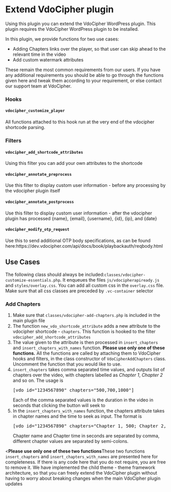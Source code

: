 <h1>Extend VdoCipher plugin</h1>

<p>Using this plugin you can extend the VdoCipher WordPress plugin. This plugin requires the VdoCipher WordPress plugin to be installed.</p>
<p>In this plugin, we provide functions for two use cases:</p>
<ul>
  <li>Adding Chapters links over the player, so that user can skip ahead to the relevant time in the video</li>
  <li>Add custom watermark attributes</li>
</ul>
<p>These remain the most common requirements from our users. If you have any additional requirements you should be able to go through the functions given here and tweak them according to your requirement, or else contact our support team at VdoCipher.</p>

<h3>Hooks</h3>
<h4><code>vdocipher_customize_player</code></h4>
<p>All functions attached to this hook run at the very end of the vdocipher shortcode parsing.</p>

<h3>Filters</h3>
<h4><code>vdocipher_add_shortcode_attributes</code></h4>
<p>Using this filter you can add your own attributes to the shortcode</p>
<h4><code>vdocipher_annotate_preprocess</code></h4>
<p>Use this filter to display custom user information - before any processing by the vdocipher plugin itself</p>
<h4><code>vdocipher_annotate_postprocess</code></h4>
<p>Use this filter to display custom user information - after the vdocipher plugin has processed {name}, {email}, {username}, {id}, {ip}, and {date}</p>
<h4><code>vdocipher_modify_otp_request</code></h4>
<p>Use this to send additional OTP body specifications, as can be found here:https://dev.vdocipher.com/api/docs/book/playbackauth/reqbody.html</p>

<h2>Use Cases</h2>
<p>The following class should always be included:<code>classes/vdocipher-customize-essentials.php</code>. It enqueues the files <code>js/vdocipherapiready.js</code> and <code>styles/overlay.css</code>. You can add all custom css in the <code>overlay.css</code> file. Make sure that all css classes are preceded by <code>.vc-container</code> selector</p>
<h3>Add Chapters</h3>
<ol>
  <li>Make sure that <code>classes/vdocipher-add-chapters.php</code> is included in the main plugin file</li>
  <li>The function <code>new_vdo_shortcode_attribute</code> adds a new attribute to the vdocipher shortcode - <code>chapters</code>. This function is hooked to the filter <code>vdocipher_add_shortcode_attributes</code></li>
  <li>The value given to the attribute is then processed in <code>insert_chapters</code> and <code>insert_chapters_with_names</code> function. <strong>Please use only one of these functions.</strong> All the functions are called by attaching them to VdoCipher hooks and filters, in the class constructor of <code>VdoCipherAddChapters</code> class. Uncomment the function that you would like to use. </li>
  <li><code>insert_chapters</code> takes comma separated time values, and outputs list of chapters over the video, with chapters labelled as <em>Chapter 1</em>, <em>Chapter 2</em> and so on. The usage is
    <pre>[vdo id="1234567890" chapters="500,700,1000"]</pre>
  Each of the comma separated values is the duration in the video in seconds that clicking the button will seek to</li>
    <li>In the <code>insert_chapters_with_names</code> function, the chapters attribute takes in chapter names and the time to seek as input. The format is
      <pre>[vdo id="1234567890" chapters="Chapter 1, 500; Chapter 2, 700; Chapter 3, 1000"]</pre>
    Chapter name and Chapter time in seconds are separated by comma, different chapter values are separated by semi-colons.
    </li>
</ol>
<p><<strong>Please use only one of these two functions</strong>These two functions <code>insert_chapters</code> and <code>insert_chapters_with_names</code> are presented here for completeness. If there is any code here that you do not require, you are free to remove it. We have implemented the child theme - theme framework architecture, so that you can freely extend the VdoCipher plugin without having to worry about breaking changes when the main VdoCipher plugin updates</p>
